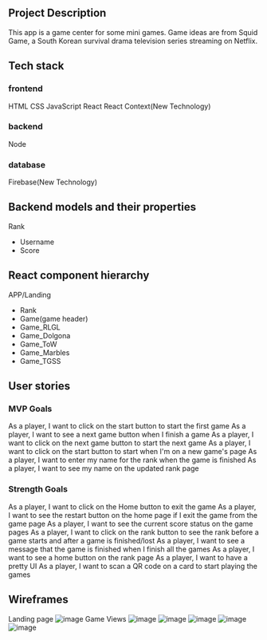 ## Project Description
This app is a game center for some mini games. Game ideas are from Squid Game, a South Korean survival drama television series streaming on Netflix.

## Tech stack 
### frontend
HTML
CSS
JavaScript
React
React Context(New Technology)

### backend
Node

### database
Firebase(New Technology)

## Backend models and their properties
Rank
- Username
- Score

## React component hierarchy
APP/Landing
- Rank
- Game(game header)
- Game_RLGL
- Game_Dolgona
- Game_ToW
- Game_Marbles
- Game_TGSS

## User stories
### MVP Goals
As a player, I want to click on the start button to start the first game
As a player, I want to see a next game button when I finish a game
As a player, I want to click on the next game button to start the next game
As a player, I want to click on the start button to start when I'm on a new game's page
As a player, I want to enter my name for the rank when the game is finished
As a player, I want to see my name on the updated rank page

### Strength Goals
As a player, I want to click on the Home button to exit the game
As a player, I want to see the restart button on the home page if I exit the game from the game page
As a player, I want to see the current score status on the game pages
As a player, I want to click on the rank button to see the rank before a game starts and after a game is finished/lost
As a player, I want to see a message that the game is finished when I finish all the games
As a player, I want to see a home button on the rank page
As a player, I want to have a pretty UI
As a player, I want to scan a QR code on a card to start playing the games

## Wireframes
Landing page
![image](https://imgur.com/5ObOp85.png)
Game Views
![image](https://imgur.com/QHsrr1P.png)
![image](https://imgur.com/1zjplVR.png)
![image](https://imgur.com/nUPv9bf.png)
![image](https://imgur.com/NbiGKkk.png)
![image](https://imgur.com/4tvs0XL.png)